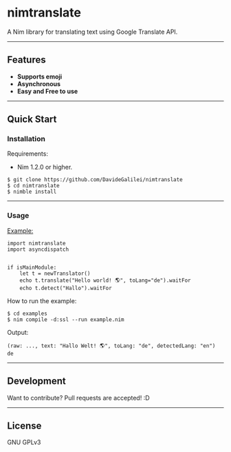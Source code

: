 # nimtranslate
A Nim library for translating text using Google Translate API.

----
## Features

  - **Supports emoji**
  - **Asynchronous**
  - **Easy and Free to use**

----
## Quick Start

### Installation
Requirements:
- Nim 1.2.0 or higher.


```
$ git clone https://github.com/DavideGalilei/nimtranslate
$ cd nimtranslate
$ nimble install
```
----
### Usage

[Example:](https://github.com/DavideGalilei/nimtranslate/blob/main/examples/example.nim)
```
import nimtranslate
import asyncdispatch


if isMainModule:
    let t = newTranslator()
    echo t.translate("Hello world! 🌎", toLang="de").waitFor
    echo t.detect("Hallo").waitFor
```

How to run the example:
```
$ cd examples
$ nim compile -d:ssl --run example.nim
```

Output:
```
(raw: ..., text: "Hallo Welt! 🌎", toLang: "de", detectedLang: "en")
de
```
----
## Development

Want to contribute? Pull requests are accepted! :D

----
## License
GNU GPLv3
